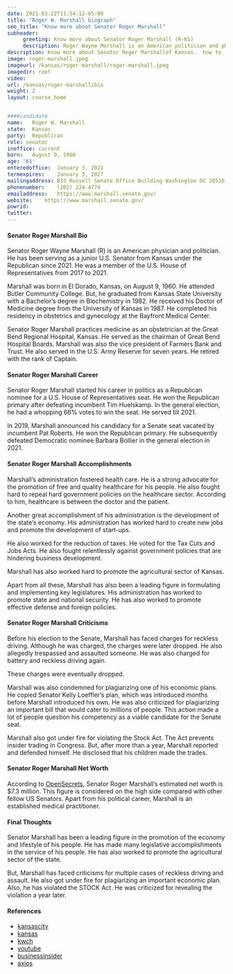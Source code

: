 ```yaml
---
date: 2021-03-22T11:54:12-05:00
title: "Roger W. Marshall biograph"
seo_title: "Know more about Senator Roger Marshall"
subheader:
     greeting: Know more about Senator Roger Marshall (R-KS)
     description: Roger Wayne Marshall is an American politician and physician serving as the junior United States Senator from Kansas since 2021.
description: Know more about Senator Roger Marshallof Kansas.  how to  Contact Senator Roger W. Marshall includes email address, phone number, and mailing address.
image: roger-marshall.jpeg
imageurl: /kansas/roger-marshall/roger-marshall.jpeg
imagedir: root
video: 
url: /kansas/roger-marshall/bio
weight: 2
layout: course_home


####candidate
name:	Roger W. Marshall
state:	Kansas
party:	Republican
role: senator
inoffice: current
born:	August 9, 1960 
age: '61'
enteredoffice:	January 3, 2021
termexpires:	January 3, 2027
mailingaddress:	B33 Russell Senate Office Building Washington DC 20510
phonenumber:	(202) 224-4774
emailaddress:	https://www.marshall.senate.gov/
website:	https://www.marshall.senate.gov/
powrid: 
twitter: 
---
```


#### Senator Roger Marshall Bio

Senator Roger Wayne Marshall (R) is an American physician and politician. He has been serving as a junior U.S. Senator from Kansas under the Republican since 2021. He was a member of the U.S. House of Representatives from 2017 to 2021.

Marshall was born in El Dorado, Kansas, on August 9, 1960. He attended Butler Community College. But, he graduated from Kansas State University with a Bachelor’s degree in Biochemistry in 1982. He received his Doctor of Medicine degree from the University of Kansas in 1987. He completed his residency in obstetrics and gynecology at the Bayfront Medical Center. 

Senator Roger Marshall practices medicine as an obstetrician at the Great Bend Regional Hospital, Kansas. He served as the chairman of Great Bend Hospital Boards. Marshall was also the vice president of Farmers Bank and Trust. He also served in the U.S. Army Reserve for seven years. He retired with the rank of Captain.

#### Senator Roger Marshall Career
Senator Roger Marshall started his career in politics as a Republican nominee for a U.S. House of Representatives seat. He won the Republican primary after defeating incumbent Tim Huelskamp. In the general election, he had a whopping 66% votes to win the seat. He served till 2021.

In 2019, Marshall announced his candidacy for a Senate seat vacated by incumbent Pat Roberts. He won the Republican primary. He subsequently defeated Democratic nominee Barbara Bollier in the general election in 2021.

#### Senator Roger Marshall Accomplishments
Marshall’s administration fostered health care. He is a strong advocate for the promotion of free and quality healthcare for his people. He also fought hard to repeal hard government policies on the healthcare sector. According to him, healthcare is between the doctor and the patient.

Another great accomplishment of his administration is the development of the state’s economy. His administration has worked hard to create new jobs and promote the development of start-ups. 

He also worked for the reduction of taxes. He voted for the Tax Cuts and Jobs Acts. He also fought relentlessly against government policies that are hindering business development. 

Marshall has also worked hard to promote the agricultural sector of Kansas.

Apart from all these, Marshall has also been a leading figure in formulating and implementing key legislatures. His administration has worked to promote state and national security. He has also worked to promote effective defense and foreign policies.

#### Senator Roger Marshall Criticisms

Before his election to the Senate, Marshall has faced charges for reckless driving. Although he was charged, the charges were later dropped. He also allegedly trespassed and assaulted someone. He was also charged for battery and reckless driving again.

These charges were eventually dropped.

Marshall was also condemned for plagiarizing one of his economic plans. He copied Senator Kelly Loeffler’s plan, which was introduced months before Marshall introduced his own. He was also criticized for plagiarizing an important bill that would cater to millions of people. This action made a lot of people question his competency as a viable candidate for the Senate seat.

Marshall also got under fire for violating the Stock Act. The Act prevents insider trading in Congress. But, after more than a year, Marshall reported and defended himself. He disclosed that his children made the trades.

#### Senator Roger Marshall Net Worth
According to [OpenSecrets](https://www.opensecrets.org/personal-finances/roger-marshall/net-worth?cid=N00037034&year=2018), Senator Roger Marshall’s estimated net worth is $7.3 million. This figure is considered on the high side compared with other fellow US Senators. Apart from his political career, Marshall is an established medical practitioner.

#### Final Thoughts
Senator Marshall has been a leading figure in the promotion of the economy and lifestyle of his people. He has made many legislative accomplishments in the service of his people. He has also worked to promote the agricultural sector of the state.

But, Marshall has faced criticisms for multiple cases of reckless driving and assault. He also got under fire for plagiarizing an important economic plan. Also, he has violated the STOCK Act. He was criticized for revealing the violation a year later.

#### References
* [kansascity](https://www.kansascity.com/news/politics-government/article248350395.html)
* [kansas](https://www.kansas.com/news/politics-government/article254745302.html#storylink=cpy)
* [kwch](https://www.kwch.com/content/news/Roger-Marshall-responds-to-questions-over-reckless-driving-charge-from-2008-571431311.html)
* [youtube](https://www.youtube.com/watch?v=0j8KiobNwo8)
* [businessinsider](https://www.businessinsider.com/republican-roger-marshall-overturn-presidential-election-move-on-2021-5)
* [axios](https://www.axios.com/kansas-republican-primary-senate-roger-marshall-bcc8a48d-6db2-4e91-9321-3162c815e6a5.html)





